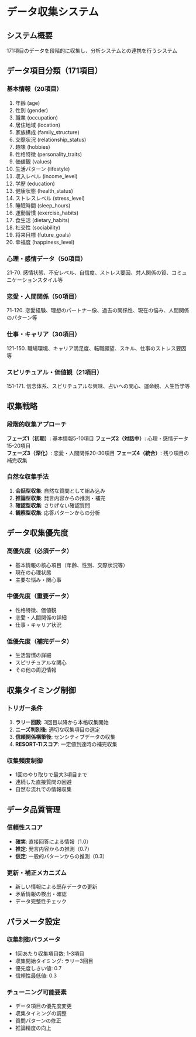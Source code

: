 # データ収集システム

## システム概要
171項目のデータを段階的に収集し、分析システムとの連携を行うシステム

## データ項目分類（171項目）

### 基本情報（20項目）
1. 年齢 (age)
2. 性別 (gender)  
3. 職業 (occupation)
4. 居住地域 (location)
5. 家族構成 (family_structure)
6. 交際状況 (relationship_status)
7. 趣味 (hobbies)
8. 性格特徴 (personality_traits)
9. 価値観 (values)
10. 生活パターン (lifestyle)
11. 収入レベル (income_level)
12. 学歴 (education)
13. 健康状態 (health_status)
14. ストレスレベル (stress_level)
15. 睡眠時間 (sleep_hours)
16. 運動習慣 (exercise_habits)
17. 食生活 (dietary_habits)
18. 社交性 (sociability)
19. 将来目標 (future_goals)
20. 幸福度 (happiness_level)

### 心理・感情データ（50項目）
21-70. 感情状態、不安レベル、自信度、ストレス要因、対人関係の質、コミュニケーションスタイル等

### 恋愛・人間関係（50項目）  
71-120. 恋愛経験、理想のパートナー像、過去の関係性、現在の悩み、人間関係のパターン等

### 仕事・キャリア（30項目）
121-150. 職場環境、キャリア満足度、転職願望、スキル、仕事のストレス要因等

### スピリチュアル・価値観（21項目）
151-171. 信念体系、スピリチュアルな興味、占いへの関心、運命観、人生哲学等

## 収集戦略

### 段階的収集アプローチ
**フェーズ1（初期）**: 基本情報5-10項目
**フェーズ2（対話中）**: 心理・感情データ15-20項目  
**フェーズ3（深化）**: 恋愛・人間関係20-30項目
**フェーズ4（統合）**: 残り項目の補完収集

### 自然な収集手法
1. **会話型収集**: 自然な質問として組み込み
2. **推論型収集**: 発言内容からの推測・補完
3. **確認型収集**: さりげない確認質問
4. **観察型収集**: 応答パターンからの分析

## データ収集優先度

### 高優先度（必須データ）
- 基本情報の核心項目（年齢、性別、交際状況等）
- 現在の心理状態
- 主要な悩み・関心事

### 中優先度（重要データ）  
- 性格特徴、価値観
- 恋愛・人間関係の詳細
- 仕事・キャリア状況

### 低優先度（補完データ）
- 生活習慣の詳細
- スピリチュアルな関心
- その他の周辺情報

## 収集タイミング制御

### トリガー条件
1. **ラリー回数**: 3回目以降から本格収集開始
2. **ニーズ判別後**: 適切な収集項目の選定
3. **信頼関係構築後**: センシティブデータの収集
4. **RESORT-TIスコア**: 一定値到達時の補完収集

### 収集頻度制御
- 1回のやり取りで最大3項目まで
- 連続した直接質問の回避
- 自然な流れでの情報収集

## データ品質管理

### 信頼性スコア
- **確実**: 直接回答による情報（1.0）
- **推定**: 発言内容からの推測（0.7）
- **仮定**: 一般的パターンからの推測（0.3）

### 更新・補正メカニズム
- 新しい情報による既存データの更新
- 矛盾情報の検出・確認
- データ完整性チェック

## パラメータ設定

### 収集制御パラメータ
- 1回あたり収集項目数: 1-3項目
- 収集開始タイミング: ラリー3回目
- 優先度しきい値: 0.7
- 信頼性最低値: 0.3

### チューニング可能要素
- データ項目の優先度変更
- 収集タイミングの調整
- 質問パターンの修正
- 推論精度の向上